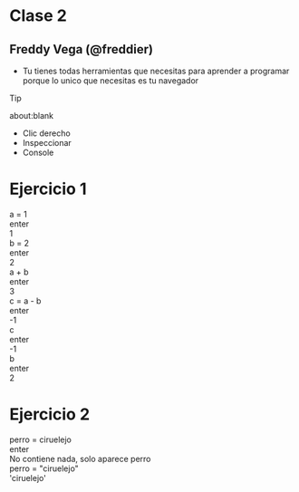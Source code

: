 # Clase 2
## Freddy Vega (@freddier)
* Tu tienes todas herramientas que necesitas para aprender a programar porque lo unico que necesitas es tu navegador

> [!TIP]
> about:blank

* Clic derecho
* Inspeccionar
* Console

# Ejercicio 1
a = 1
<br>
enter 
<br>
1
<br>
b = 2
<br>
enter
<br>
2 
<br>
a + b
<br>
enter
<br>
3
<br>
c = a - b
<br>
enter
<br>
-1
<br>
c 
<br>
enter
<br>
-1
<br>
b
<br>
enter
<br>
2
<br>
# Ejercicio 2
perro = ciruelejo
<br>
enter
<br>
No contiene nada, solo aparece perro
<br>
perro = "ciruelejo"
<br>
'ciruelejo'

